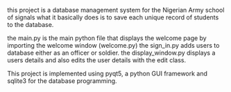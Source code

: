 this project is a database management system for the Nigerian Army school of signals
what it basically does is to save each unique record of students to the database.

the main.py is the main python file that displays the welcome page by importing the welcome window (welcome.py)
the sign_in.py adds users to database either as an officer or soldier.
the display_window.py displays a users details and also edits the user details with the edit class.

This project is implemented using pyqt5, a python GUI framework and sqlite3 for the database programming.
